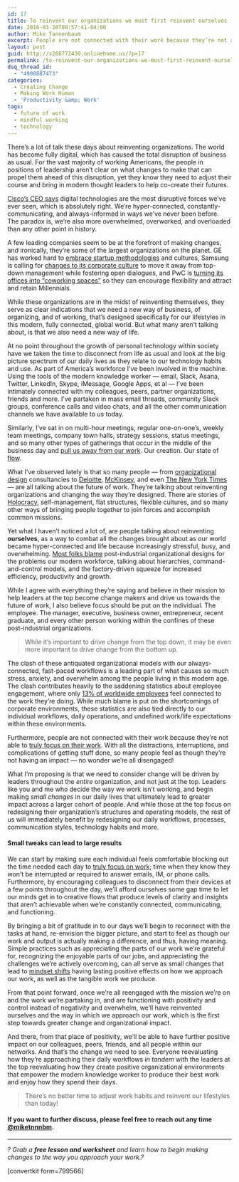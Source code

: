```yaml
---
id: 17
title: To reinvent our organizations we must first reinvent ourselves
date: 2016-03-28T08:57:41-04:00
author: Mike Tannenbaum
excerpt: People are not connected with their work because they’re not able to truly focus on their work. With all the distractions, interruptions, and complications of getting stuff done, so many people feel as though they’re not having an impact — no wonder we’re all disengaged!
layout: post
guid: http://s288772430.onlinehome.us/?p=17
permalink: /to-reinvent-our-organizations-we-must-first-reinvent-ourselves
dsq_thread_id:
  - "4900887473"
categories:
  - Creating Change
  - Making Work Human
  - 'Productivity &amp; Work'
tags:
  - future of work
  - mindful working
  - technology
---
```

<p id="f046" class="graf--p graf-after--figure">There’s a lot of talk these days about reinventing organizations. The world has become fully digital, which has caused the total disruption of business as usual. For the vast majority of working Americans, the people in positions of leadership aren’t clear on what changes to make that can propel them ahead of this disruption, yet they know they need to adjust their course and bring in modern thought leaders to help co-create their futures.</p>

<div class="section-inner layoutSingleColumn">
<p id="59ff" class="graf--p graf-after--p"><a class="markup--anchor markup--p-anchor" href="http://www.mckinsey.com/industries/high-tech/our-insights/ciscos-john-chambers-on-the-digital-era?cid=digistrat-eml-alt-mip-mck-oth-1603" target="_blank" rel="nofollow noopener" data-href="http://www.mckinsey.com/industries/high-tech/our-insights/ciscos-john-chambers-on-the-digital-era?cid=digistrat-eml-alt-mip-mck-oth-1603">Cisco’s CEO says</a> digital technologies are the most disruptive forces we’ve ever seen, which is absolutely right. We’re hyper-connected, constantly-communicating, and always-informed in ways we’ve never been before. The paradox is, we’re also more overwhelmed, overworked, and overloaded than any other point in history.</p>
<p id="021d" class="graf--p graf-after--p">A few leading companies seem to be at the forefront of making changes, and ironically, they’re some of the largest organizations on the planet. GE has worked hard to <a class="markup--anchor markup--p-anchor" href="http://www.bloomberg.com/news/articles/2016-03-17/how-ge-exorcised-the-ghost-of-jack-welch-to-become-a-124-year-old-startup" target="_blank" rel="nofollow noopener" data-href="http://www.bloomberg.com/news/articles/2016-03-17/how-ge-exorcised-the-ghost-of-jack-welch-to-become-a-124-year-old-startup">embrace startup methodologies</a> and cultures, Samsung is calling for <a class="markup--anchor markup--p-anchor" href="http://www.reuters.com/article/us-samsung-elec-culture-idUSKCN0WQ0CP" target="_blank" rel="nofollow noopener" data-href="http://www.reuters.com/article/us-samsung-elec-culture-idUSKCN0WQ0CP">changes to its corporate culture</a> to move it away from top-down management while fostering open dialogues, and PwC is <a class="markup--anchor markup--p-anchor" href="http://www.bloomberg.com/news/articles/2016-03-23/millennial-habits-may-save-pwc-850-million-in-real-estate-costs" target="_blank" rel="nofollow noopener" data-href="http://www.bloomberg.com/news/articles/2016-03-23/millennial-habits-may-save-pwc-850-million-in-real-estate-costs">turning its offices into “coworking spaces”</a> so they can encourage flexibility and attract and retain Millennials.</p>
<p id="ce58" class="graf--p graf-after--p">While these organizations are in the midst of reinventing themselves, they serve as clear indications that we need a new way of business, of organizing, and of working, that’s designed specifically for our lifestyles in this modern, fully connected, global world. But what many aren’t talking about, is that we also need a new way of life.</p>
<p id="8960" class="graf--p graf-after--p">At no point throughout the growth of personal technology within society have we taken the time to disconnect from life as usual and look at the big picture spectrum of our daily lives as they relate to our technology habits and use. As part of America’s workforce I’ve been involved in the machine. Using the tools of the modern knowledge worker — email, Slack, Asana, Twitter, LinkedIn, Skype, iMessage, Google Apps, et al — I’ve been intimately connected with my colleagues, peers, partner organizations, friends and more. I’ve partaken in mass email threads, community Slack groups, conference calls and video chats, and all the other communication channels we have available to us today.</p>
<p id="33fb" class="graf--p graf-after--p">Similarly, I’ve sat in on multi-hour meetings, regular one-on-one’s, weekly team meetings, company town halls, strategy sessions, status meetings, and so many other types of gatherings that occur in the middle of the business day and <a class="markup--anchor markup--p-anchor" href="https://www.youtube.com/watch?v=5XD2kNopsUs" target="_blank" rel="nofollow noopener" data-href="https://www.youtube.com/watch?v=5XD2kNopsUs">pull us away from our work</a>. Our creation. Our state of <a class="markup--anchor markup--p-anchor" href="http://www.ted.com/talks/mihaly_csikszentmihalyi_on_flow" target="_blank" rel="nofollow noopener" data-href="http://www.ted.com/talks/mihaly_csikszentmihalyi_on_flow">flow</a>.</p>
<p id="f32a" class="graf--p graf-after--p">What I’ve observed lately is that so many people — from <a class="markup--anchor markup--p-anchor" href="http://aug.co/" rel="nofollow" data-href="http://aug.co/">organizational</a> <a class="markup--anchor markup--p-anchor" href="http://theready.com/" target="_blank" rel="nofollow noopener" data-href="http://theready.com/">design</a> consultancies to <a class="markup--anchor markup--p-anchor" href="http://www2.deloitte.com/ca/en/pages/human-capital/articles/the-future-of-work.html" target="_blank" rel="nofollow noopener" data-href="http://www2.deloitte.com/ca/en/pages/human-capital/articles/the-future-of-work.html">Deloitte</a>, <a class="markup--anchor markup--p-anchor" href="http://www.mckinsey.com/global-themes/employment-and-growth/automation-jobs-and-the-future-of-work" target="_blank" rel="nofollow noopener" data-href="http://www.mckinsey.com/global-themes/employment-and-growth/automation-jobs-and-the-future-of-work">McKinsey</a>, and even <a class="markup--anchor markup--p-anchor" href="http://www.nytimes.com/2016/02/28/magazine/what-google-learned-from-its-quest-to-build-the-perfect-team.html" target="_blank" rel="nofollow noopener" data-href="http://www.nytimes.com/2016/02/28/magazine/what-google-learned-from-its-quest-to-build-the-perfect-team.html">The New York Times</a> — are all talking about the future of work. They’re talking about reinventing organizations and changing the way they’re designed. There are stories of <a class="markup--anchor markup--p-anchor" href="http://www.holacracy.org/" target="_blank" rel="nofollow noopener" data-href="http://www.holacracy.org/">Holocracy</a>, self-management, flat structures, flexible cultures, and so many other ways of bringing people together to join forces and accomplish common missions.</p>
<p id="9980" class="graf--p graf-after--p">Yet what I haven’t noticed a lot of, are people talking about reinventing <strong class="markup--strong markup--p-strong">ourselves</strong>, as a way to combat all the changes brought about as our world became hyper-connected and life because increasingly stressful, busy, and overwhelming. <a class="markup--anchor markup--p-anchor" href="http://www2.deloitte.com/us/en/pages/human-capital/articles/introduction-human-capital-trends.html" target="_blank" rel="nofollow noopener" data-href="http://www2.deloitte.com/us/en/pages/human-capital/articles/introduction-human-capital-trends.html">Most folks blame</a> post-industrial organizational designs for the problems our modern workforce, talking about hierarchies, command-and-control models, and the factory-driven squeeze for increased efficiency, productivity and growth.</p>
<p id="6eb0" class="graf--p graf-after--p">While I agree with everything they’re saying and believe in their mission to help leaders at the top become change makers and drive us towards the future of work, I also believe focus should be put on the individual. The employee. The manager, executive, business owner, entrepreneur, recent graduate, and every other person working within the confines of these post-industrial organizations.</p>

<blockquote id="feea" class="graf--blockquote graf-after--p">While it’s important to drive change from the top down, it may be even more important to drive change from the bottom up.</blockquote>
<p id="336c" class="graf--p graf-after--blockquote">The clash of these antiquated organizational models with our always-connected, fast-paced workflows is a leading part of what causes so much stress, anxiety, and overwhelm among the people living in this modern age. The clash contributes heavily to the saddening statistics about employee engagement, where only <a class="markup--anchor markup--p-anchor" href="http://www.gallup.com/businessjournal/188033/worldwide-employee-engagement-crisis.aspx" target="_blank" rel="nofollow noopener" data-href="http://www.gallup.com/businessjournal/188033/worldwide-employee-engagement-crisis.aspx">13% of worldwide employees</a> feel connected to the work they’re doing. While much blame is put on the shortcomings of corporate environments, these statistics are also tied directly to our individual workflows, daily operations, and undefined work/life expectations within these environments.</p>
<p id="95c5" class="graf--p graf-after--p">Furthermore, people are not connected with their work because they’re not able to <a class="markup--anchor markup--p-anchor" href="https://www.youtube.com/watch?v=5XD2kNopsUs" target="_blank" rel="nofollow noopener" data-href="https://www.youtube.com/watch?v=5XD2kNopsUs">truly focus on their work</a>. With all the distractions, interruptions, and complications of getting stuff done, so many people feel as though they’re not having an impact — no wonder we’re all disengaged!</p>
<p id="87e4" class="graf--p graf-after--p">What I’m proposing is that we need to consider change will be driven by leaders throughout the <em class="markup--em markup--p-em">entire</em> organization, and not just at the top. Leaders like you and me who decide the way we work isn’t working, and begin making <em class="markup--em markup--p-em">small changes</em> in our daily lives that ultimately lead to greater impact across a larger cohort of people. And while those at the top focus on redesigning their organization’s structures and operating models, the rest of us will immediately benefit by redesigning our daily workflows, processes, communication styles, technology habits and more.</p>

<h4 id="c598" class="graf--h4 graf-after--p">Small tweaks can lead to large results</h4>
<p id="2ed6" class="graf--p graf-after--h4">We can start by making sure each individual feels comfortable blocking out the time needed each day to <a class="markup--anchor markup--p-anchor" href="http://calnewport.com/books/deep-work/" target="_blank" rel="nofollow noopener" data-href="http://calnewport.com/books/deep-work/">truly focus on work</a>; time when they know they won’t be interrupted or required to answer emails, IM, or phone calls. Furthermore, by encouraging colleagues to disconnect from their devices at a few points throughout the day, we’ll afford ourselves some gap time to let our minds get in to creative flows that produce levels of clarity and insights that aren’t achievable when we’re constantly connected, communicating, and functioning.</p>
<p id="517f" class="graf--p graf-after--p">By bringing a bit of gratitude in to our days we’ll begin to reconnect with the tasks at hand, re-envision the bigger picture, and start to feel as though our work and output is actually making a difference, and thus, having meaning. Simple practices such as appreciating the parts of our work we’re grateful for, recognizing the enjoyable parts of our jobs, and appreciating the challenges we’re actively overcoming, can all serve as small changes that lead to <a class="markup--anchor markup--p-anchor" href="http://www.huffingtonpost.com/james-clear/positive-thinking_b_3512202.html" target="_blank" rel="nofollow noopener" data-href="http://www.huffingtonpost.com/james-clear/positive-thinking_b_3512202.html">mindset shifts</a> having lasting positive effects on how we approach our work, as well as the tangible work we produce.</p>
<p id="2ff7" class="graf--p graf-after--p">From that point forward, once we’re all reengaged with the mission we’re on and the work we’re partaking in, and are functioning with positivity and control instead of negativity and overwhelm, we’ll have reinvented ourselves and the way in which we approach our work, which is the first step towards greater change and organizational impact.</p>
<p id="4391" class="graf--p graf-after--p">And there, from that place of positivity, we’ll be able to have further positive impact on our colleagues, peers, friends, and all people within our networks. And that’s the change we need to see. Everyone reevaluating how they’re approaching their daily workflows <em class="markup--em markup--p-em">in tandem</em> with the leaders at the top reevaluating how they create positive organizational environments that empower the modern knowledge worker to produce their best work and enjoy how they spend their days.</p>

<blockquote id="af0b" class="graf--pullquote pullquote graf-after--p">There’s no better time to adjust work habits and reinvent our lifestyles than today!</blockquote>
<h4 id="a0bd" class="graf--h4 graf-after--pullquote graf--last">If you want to further discuss, please feel free to reach out any time <a class="markup--anchor markup--h4-anchor" href="https://twitter.com/miketnnnbm" target="_blank" rel="nofollow noopener" data-href="https://twitter.com/miketnnnbm">@miketnnnbm</a>.</h4>
<section class="section section--body">
<div class="section-divider">

<hr class="section-divider" />

</div>
<div class="section-content">
<div class="section-inner sectionLayout--insetColumn">
<p id="9501" class="graf graf--p graf--leading"><em class="markup--em markup--p-em">? Grab a </em><strong class="markup--strong markup--p-strong"><em class="markup--em markup--p-em">free lesson and worksheet</em></strong><em class="markup--em markup--p-em"> and learn how to begin making changes to the way you approach your work.?</em></p>
[convertkit form=799566]

</div>
</div>
</section></div>
